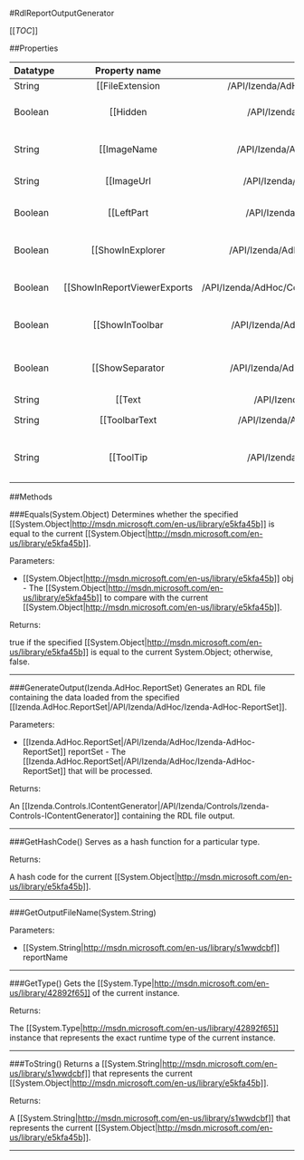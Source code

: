 #RdlReportOutputGenerator

[[_TOC_]]

##Properties

|Datatype|Property name|Property description|Default Value|
|:-------|:----------:|:-----------------:|:-----------:|
|String|[[FileExtension|/API/Izenda/AdHoc/CodeSamples/Izenda_AdHoc_RdlReportOutputGenerator_FileExtension]]|Gets the [[System.String|http://msdn.microsoft.com/en-us/library/s1wwdcbf]] file extension that will be appended to the finished filename.|rdl|
|Boolean|[[Hidden|/API/Izenda/AdHoc/CodeSamples/Izenda_AdHoc_ReportOutputGenerator_Hidden]]|Determines whether the output type will be hidden by default on the [[Izenda.Web.UI.AdHocToolbarNavigation|/API/Izenda/Web/UI/Izenda-Web-UI-AdHocToolbarNavigation]] control.|False|
|String|[[ImageName|/API/Izenda/AdHoc/CodeSamples/Izenda_AdHoc_ReportOutputGenerator_ImageName]]|Gets or sets the name of the image file that will be used on the [[Izenda.Web.UI.AdHocToolbarNavigation|/API/Izenda/Web/UI/Izenda-Web-UI-AdHocToolbarNavigation]] control for this output type.|null|
|String|[[ImageUrl|/API/Izenda/AdHoc/CodeSamples/Izenda_AdHoc_ReportOutputGenerator_ImageUrl]]| Gets the fully-qualified URL of the image that will be displayed on the report. |null|
|Boolean|[[LeftPart|/API/Izenda/AdHoc/CodeSamples/Izenda_AdHoc_ReportOutputGenerator_LeftPart]]|Determines whether this output type will be displayed on the lefthand side of the [[Izenda.Web.UI.AdHocToolbarNavigation|/API/Izenda/Web/UI/Izenda-Web-UI-AdHocToolbarNavigation]] control.|False|
|Boolean|[[ShowInExplorer|/API/Izenda/AdHoc/CodeSamples/Izenda_AdHoc_ReportOutputGenerator_ShowInExplorer]]|Gets or sets a value indicating whether export button should be shown in [[Izenda.Web.UI.ReportViewer|/API/Izenda/Web/UI/Izenda-Web-UI-ReportViewer]].|True|
|Boolean|[[ShowInReportViewerExports|/API/Izenda/AdHoc/CodeSamples/Izenda_AdHoc_ReportOutputGenerator_ShowInReportViewerExports]]| Determines whether the output type will be displayed by default on the classic AdHocReportViewer control. |True|
|Boolean|[[ShowInToolbar|/API/Izenda/AdHoc/CodeSamples/Izenda_AdHoc_ReportOutputGenerator_ShowInToolbar]]|Determines whether the output type will be displayed by default on the [[Izenda.Web.UI.AdHocToolbarNavigation|/API/Izenda/Web/UI/Izenda-Web-UI-AdHocToolbarNavigation]] control.|True|
|Boolean|[[ShowSeparator|/API/Izenda/AdHoc/CodeSamples/Izenda_AdHoc_ReportOutputGenerator_ShowSeparator]]|Determines whether a separator element will be inserted between this output type and the next one on the [[Izenda.Web.UI.AdHocToolbarNavigation|/API/Izenda/Web/UI/Izenda-Web-UI-AdHocToolbarNavigation]] control.|False|
|String|[[Text|/API/Izenda/AdHoc/CodeSamples/Izenda_AdHoc_ReportOutputGenerator_Text]]| Gets or sets the text on the output type.  |String.Empty|
|String|[[ToolbarText|/API/Izenda/AdHoc/CodeSamples/Izenda_AdHoc_ReportOutputGenerator_ToolbarText]]| Gets or sets the text that will be displayed on the toolbar button in an anchor tag. |String.Empty|
|String|[[ToolTip|/API/Izenda/AdHoc/CodeSamples/Izenda_AdHoc_ReportOutputGenerator_ToolTip]]|Gets or sets the text that is displayed when the user hovers over the icon on the [[Izenda.Web.UI.AdHocToolbarNavigation|/API/Izenda/Web/UI/Izenda-Web-UI-AdHocToolbarNavigation]] control.|String.Empty|


##Methods

###Equals(System.Object)
Determines whether the specified [[System.Object|http://msdn.microsoft.com/en-us/library/e5kfa45b]] is equal to the current [[System.Object|http://msdn.microsoft.com/en-us/library/e5kfa45b]].

Parameters: 

* [[System.Object|http://msdn.microsoft.com/en-us/library/e5kfa45b]] obj  - The [[System.Object|http://msdn.microsoft.com/en-us/library/e5kfa45b]] to compare with the current [[System.Object|http://msdn.microsoft.com/en-us/library/e5kfa45b]].





Returns:

true if the specified [[System.Object|http://msdn.microsoft.com/en-us/library/e5kfa45b]] is equal to the current System.Object; otherwise, false.


---


###GenerateOutput(Izenda.AdHoc.ReportSet)
Generates an RDL file containing the data loaded from the specified [[Izenda.AdHoc.ReportSet|/API/Izenda/AdHoc/Izenda-AdHoc-ReportSet]].

Parameters: 

* [[Izenda.AdHoc.ReportSet|/API/Izenda/AdHoc/Izenda-AdHoc-ReportSet]] reportSet  - The [[Izenda.AdHoc.ReportSet|/API/Izenda/AdHoc/Izenda-AdHoc-ReportSet]] that will be processed.





Returns:

An [[Izenda.Controls.IContentGenerator|/API/Izenda/Controls/Izenda-Controls-IContentGenerator]] containing the RDL file output.


---


###GetHashCode()
 Serves as a hash function for a particular type.  





Returns:

A hash code for the current [[System.Object|http://msdn.microsoft.com/en-us/library/e5kfa45b]].


---


###GetOutputFileName(System.String)


Parameters: 

* [[System.String|http://msdn.microsoft.com/en-us/library/s1wwdcbf]] reportName 






---


###GetType()
Gets the [[System.Type|http://msdn.microsoft.com/en-us/library/42892f65]] of the current instance.





Returns:

The [[System.Type|http://msdn.microsoft.com/en-us/library/42892f65]] instance that represents the exact runtime type of the current instance.


---


###ToString()
Returns a [[System.String|http://msdn.microsoft.com/en-us/library/s1wwdcbf]] that represents the current [[System.Object|http://msdn.microsoft.com/en-us/library/e5kfa45b]].





Returns:

A [[System.String|http://msdn.microsoft.com/en-us/library/s1wwdcbf]] that represents the current [[System.Object|http://msdn.microsoft.com/en-us/library/e5kfa45b]].


---


